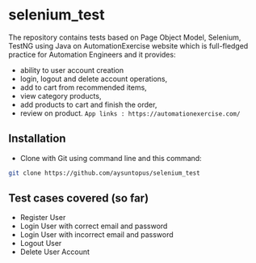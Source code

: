 # selenium_test

The repository contains tests based on Page Object Model, Selenium, TestNG using Java on AutomationExercise website which is full-fledged practice for Automation Engineers and it provides: 
- ability to user account creation
- login, logout and delete account operations,
- add to cart from recommended items,
- view category products,
- add products to cart and finish the order,
- review on product.
```App links : https://automationexercise.com/```

## Installation
- Clone with Git using command line and this command:
```sh
git clone https://github.com/aysuntopus/selenium_test
```

## Test cases covered (so far)
- Register User
- Login User with correct email and password
- Login User with incorrect email and password
- Logout User
- Delete User Account

